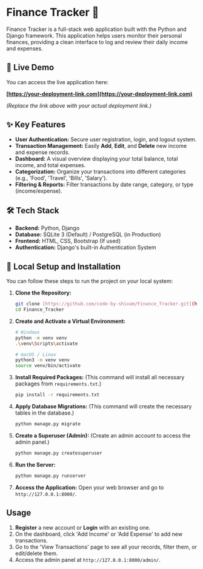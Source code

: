 # Finance Tracker 💸

Finance Tracker is a full-stack web application built with the Python and Django framework. This application helps users monitor their personal finances, providing a clean interface to log and review their daily income and expenses.

## 🚀 Live Demo

You can access the live application here:

**[https://your-deployment-link.com](https://your-deployment-link.com)**

*(Replace the link above with your actual deployment link.)*



## ✨ Key Features

* **User Authentication:** Secure user registration, login, and logout system.
* **Transaction Management:** Easily **Add**, **Edit**, and **Delete** new income and expense records.
* **Dashboard:** A visual overview displaying your total balance, total income, and total expenses.
* **Categorization:** Organize your transactions into different categories (e.g., 'Food', 'Travel', 'Bills', 'Salary').
* **Filtering & Reports:** Filter transactions by date range, category, or type (income/expense).

## 🛠️ Tech Stack

* **Backend:** Python, Django
* **Database:** SQLite 3 (Default) / PostgreSQL (in Production)
* **Frontend:** HTML, CSS, Bootstrap (If used)
* **Authentication:** Django's built-in Authentication System

## 🚀 Local Setup and Installation

You can follow these steps to run the project on your local system:

1.  **Clone the Repository:**
    ```bash
    git clone [https://github.com/code-by-shivam/Finance_Tracker.git](https://github.com/code-by-shivam/Finance_Tracker.git)
    cd Finance_Tracker
    ```

2.  **Create and Activate a Virtual Environment:**
    ```bash
    # Windows
    python -m venv venv
    .\venv\Scripts\activate
    
    # macOS / Linux
    python3 -m venv venv
    source venv/bin/activate
    ```

3.  **Install Required Packages:**
    (This command will install all necessary packages from `requirements.txt`.)
    ```bash
    pip install -r requirements.txt
    ```

4.  **Apply Database Migrations:**
    (This command will create the necessary tables in the database.)
    ```bash
    python manage.py migrate
    ```

5.  **Create a Superuser (Admin):**
    (Create an admin account to access the admin panel.)
    ```bash
    python manage.py createsuperuser
    ```

6.  **Run the Server:**
    ```bash
    python manage.py runserver
    ```

7.  **Access the Application:**
    Open your web browser and go to `http://127.0.0.1:8000/`.

## Usage

1.  **Register** a new account or **Login** with an existing one.
2.  On the dashboard, click 'Add Income' or 'Add Expense' to add new transactions.
3.  Go to the 'View Transactions' page to see all your records, filter them, or edit/delete them.
4.  Access the admin panel at `http://127.0.0.1:8000/admin/`.

